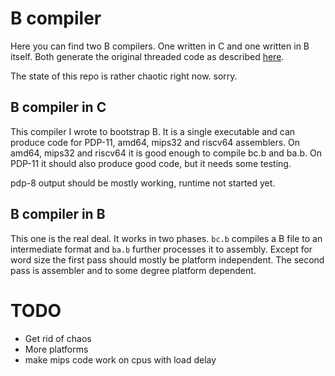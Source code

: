 B compiler
==========

Here you can find two B compilers.
One written in C and one written in B itself.
Both generate the original threaded code as described
[here](http://squoze.net/B/).

The state of this repo is rather chaotic right now. sorry.

## B compiler in C

This compiler I wrote to bootstrap B.
It is a single executable and can produce code
for PDP-11, amd64, mips32 and riscv64 assemblers.
On amd64, mips32 and riscv64 it is good enough to compile bc.b and ba.b.
On PDP-11 it should also produce good code,
but it needs some testing.

pdp-8 output should be mostly working, runtime not started yet.

## B compiler in B

This one is the real deal.
It works in two phases.
`bc.b` compiles a B file to an intermediate format
and `ba.b` further processes it to assembly.
Except for word size the first pass should mostly be
platform independent.
The second pass is assembler and to some degree platform
dependent.

TODO
====

- Get rid of chaos
- More platforms
- make mips code work on cpus with load delay
